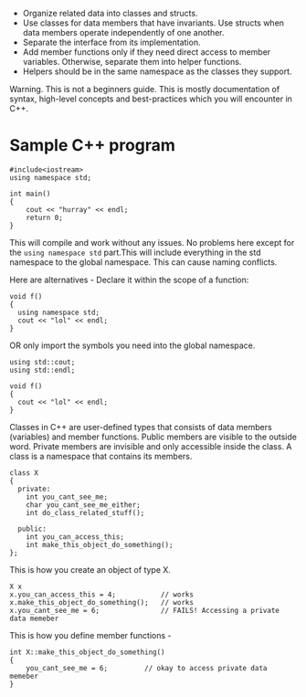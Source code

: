 * Organize related data into classes and structs.
* Use classes for data members that have invariants. Use structs when data members operate independently of one another.
* Separate the interface from its implementation.
* Add member functions only if they need direct access to member variables. Otherwise, separate them into helper functions.
* Helpers should be in the same namespace as the classes they support.


Warning. This is not a beginners guide. This is mostly documentation of syntax, high-level concepts and best-practices which you will encounter in C++.

# Sample C++ program

```
#include<iostream>
using namespace std;

int main()
{
	cout << "hurray" << endl;
	return 0;
}
```
This will compile and work without any issues. No problems here except for the `using namespace std` part.This will
include everything in the std namespace to the global namespace. This can cause naming conflicts.

Here are alternatives -
Declare it within the scope of a function:
```
void f()
{
  using namespace std;
  cout << "lol" << endl;
}
```
OR only import the symbols you need into the global namespace.
```
using std::cout;
using std::endl;

void f()
{
  cout << "lol" << endl;
}
```

Classes in C++ are user-defined types that consists of data members (variables) and member functions. Public members are visible to the outside word. Private members are invisible and only accessible inside the class. A class is a namespace that contains its members.

```
class X
{
  private:
    int you_cant_see_me;
    char you_cant_see_me_either;
    int do_class_related_stuff();
    
  public:
    int you_can_access_this;
    int make_this_object_do_something();
};
```
This is how you create an object of type X.

```
X x
x.you_can_access_this = 4;           // works
x.make_this_object_do_something();   // works
x.you_cant_see_me = 6;               // FAILS! Accessing a private data memeber
```
This is how you define member functions -

```
int X::make_this_object_do_something()
{
	you_cant_see_me = 6;         // okay to access private data memeber
}
```

